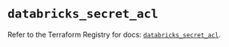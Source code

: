 # `databricks_secret_acl`

Refer to the Terraform Registry for docs: [`databricks_secret_acl`](https://registry.terraform.io/providers/databricks/databricks/1.34.0/docs/resources/secret_acl).
